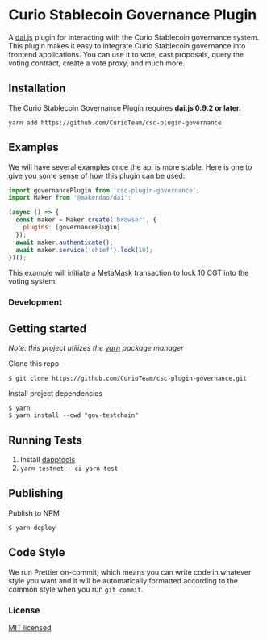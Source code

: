 # Curio Stablecoin Governance Plugin

A [dai.js](https://github.com/makerdao/dai.js) plugin for interacting with the Curio Stablecoin governance system. This plugin makes it easy to integrate Curio Stablecoin governance into frontend applications. You can use it to vote, cast proposals, query the voting contract, create a vote proxy, and much more.

## Installation

The Curio Stablecoin Governance Plugin requires **dai.js 0.9.2 or later.**

```shell script
yarn add https://github.com/CurioTeam/csc-plugin-governance
```

## Examples

We will have several examples once the api is more stable. Here is one to give you some sense of how this plugin can be used:

```js
import governancePlugin from 'csc-plugin-governance';
import Maker from '@makerdao/dai';

(async () => {
  const maker = Maker.create('browser', {
    plugins: [governancePlugin]
  });
  await maker.authenticate();
  await maker.service('chief').lock(10);
})();
```

This example will initiate a MetaMask transaction to lock 10 CGT into the voting system.

### Development

## Getting started

_Note: this project utilizes the [yarn](https://yarnpkg.com/en/) package manager_

Clone this repo

```
$ git clone https://github.com/CurioTeam/csc-plugin-governance.git
```

Install project dependencies

```
$ yarn
$ yarn install --cwd "gov-testchain"
```

## Running Tests

1.  Install [dapptools](https://dapp.tools/)
1.  `yarn testnet --ci yarn test`

## Publishing

Publish to NPM

```
$ yarn deploy
```

## Code Style

We run Prettier on-commit, which means you can write code in whatever style you want and it will be automatically formatted according to the common style when you run `git commit`.

### License

[MIT licensed](./LICENSE)
